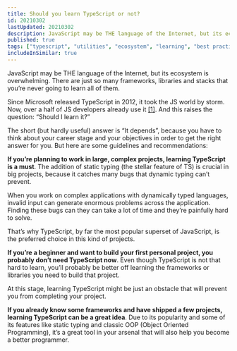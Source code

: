 ```yaml
---
title: Should you learn TypeScript or not?
id: 20210302
lastUpdated: 20210302
description: JavaScript may be THE language of the Internet, but its ecosystem is overwhelming. Find out if it's a good idea to learn it.
published: true
tags: ["typescript", "utilities", "ecosystem", "learning", "best practices"]
includeInSimilar: true
---
```

JavaScript may be THE language of the Internet, but its ecosystem is overwhelming. There are just so many frameworks, libraries and stacks that you’re never going to learn all of them.

Since Microsoft released TypeScript in 2012, it took the JS world by storm. Now, over a half of JS developers already use it [[1]](https://2019.stateofjs.com/javascript-flavors/typescript/).  And this raises the question: “Should I learn it?”

The short (but hardly useful) answer is “It depends”, because you have to think about your career stage and your objectives in order to get the right answer for you. But here are some guidelines and recommendations:


**If you’re planning to work in large, complex projects, learning TypeScript is a must**. The addition of static typing (the stellar feature of TS) is crucial in big projects, because it catches many bugs that dynamic typing can’t prevent.

When you work on complex applications with dynamically typed languages, invalid input can generate enormous problems across the application. Finding these bugs can they can take a lot of time and they’re painfully hard to solve.

That’s why TypeScript, by far the most popular superset of JavaScript, is the preferred choice in this kind of projects.

**If you’re a beginner and want to build your first personal project, you probably don’t need TypeScript now**. Even though TypeScript is not that hard to learn, you’ll probably be better off learning the frameworks or libraries you need to build that project.

At this stage, learning TypeScript might be just an obstacle that will prevent you from completing your project.

**If you already know some frameworks and have shipped a few projects, learning TypeScript can be a great idea**. Due to its popularity and some of its features like static typing and classic OOP (Object Oriented Programming), it’s a great tool in your arsenal that will also help you become a better programmer.